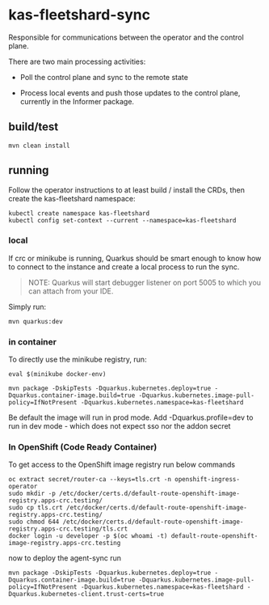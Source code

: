 # kas-fleetshard-sync

Responsible for communications between the operator and the control plane.

There are two main processing activities:

- Poll the control plane and sync to the remote state

- Process local events and push those updates to the control plane, currently in the Informer package.

## build/test

```shell
mvn clean install
```

## running

Follow the operator instructions to at least build / install the CRDs, then create the kas-fleetshard namespace:

```shell
kubectl create namespace kas-fleetshard
kubectl config set-context --current --namespace=kas-fleetshard
```

### local

If crc or minikube is running, Quarkus should be smart enough to know how to connect to the instance and create a local process to run the sync.  

> NOTE: Quarkus will start debugger listener on port 5005 to which you can attach from your IDE.

Simply run:

```shell
mvn quarkus:dev
```

### in container

To directly use the minikube registry, run:

```shell
eval $(minikube docker-env)

mvn package -DskipTests -Dquarkus.kubernetes.deploy=true -Dquarkus.container-image.build=true -Dquarkus.kubernetes.image-pull-policy=IfNotPresent -Dquarkus.kubernetes.namespace=kas-fleetshard
```

Be default the image will run in prod mode.  Add -Dquarkus.profile=dev to run in dev mode - which does not expect sso nor the addon secret

### In OpenShift (Code Ready Container)

To get access to the OpenShift image registry run below commands

```shell
oc extract secret/router-ca --keys=tls.crt -n openshift-ingress-operator
sudo mkdir -p /etc/docker/certs.d/default-route-openshift-image-registry.apps-crc.testing/ 
sudo cp tls.crt /etc/docker/certs.d/default-route-openshift-image-registry.apps-crc.testing/
sudo chmod 644 /etc/docker/certs.d/default-route-openshift-image-registry.apps-crc.testing/tls.crt
docker login -u developer -p $(oc whoami -t) default-route-openshift-image-registry.apps-crc.testing
```

now to deploy the agent-sync run

```shell
mvn package -DskipTests -Dquarkus.kubernetes.deploy=true -Dquarkus.container-image.build=true -Dquarkus.kubernetes.image-pull-policy=IfNotPresent -Dquarkus.kubernetes.namespace=kas-fleetshard -Dquarkus.kubernetes-client.trust-certs=true
```
